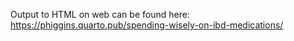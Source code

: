 Output to HTML on web can be found here:
https://phiggins.quarto.pub/spending-wisely-on-ibd-medications/
